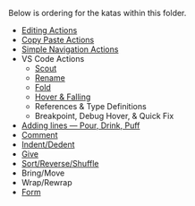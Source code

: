 Below is ordering for the katas within this folder.

- [Editing Actions](./editing_actions/editing_actions.md)
- [Copy Paste Actions](./copy_paste_actions/copy_paste_actions.md)
- [Simple Navigation Actions](./simple_navigation_actions/)
- VS Code Actions
  - [Scout](./vs_code_editor_actions/vs_code_scout.md)
  - [Rename](./vs_code_editor_actions/vs_code_rename.md)
  - [Fold](./vs_code_editor_actions/vs_code_fold.md)
  - [Hover & Falling](./vs_code_editor_actions/vs_code_hover_falling.md)
  - References & Type Definitions
  - Breakpoint, Debug Hover, & Quick Fix
- [Adding lines — Pour, Drink, Puff](./pour_drink_puff/)
- [Comment](./comment)
- [Indent/Dedent](./indent_dedent)
- [Give](./give)
- [Sort/Reverse/Shuffle](./sort_reverse_shuffle/)
- Bring/Move
- Wrap/Rewrap
- [Form](./form_actions/form_actions.md)
